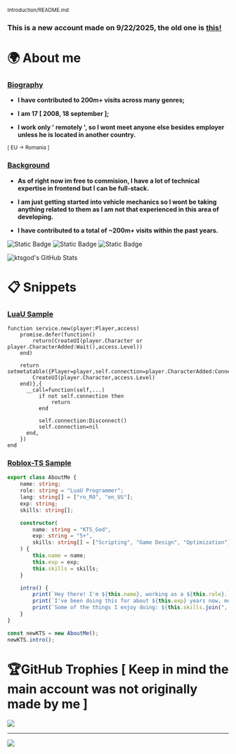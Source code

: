 <sup>Introduction/README.md</sup>

### This is a new account made on 9/22/2025, the old one is [this!](https://github.com/KTSGod)

# 🌍 About me

### <ins>Biography</ins>

- **I have contributed to 200m+ visits across many genres;**

- **I am 17 [ 2008, 18 september ];**

- **I work only ' remotely ', so I wont meet anyone else besides employer unless he is located in another country.**

<sub>[ EU -> Romania ]</sub>

### <ins>Background</ins>

- **As of right now im free to commision, I have a lot of technical expertise in frontend but I can be full-stack.**

- **I am just getting started into vehicle mechanics so I wont be taking anything related to them as I am not that experienced in this area of developing.**

- **I have contributed to a total of ~200m+ visits within the past years.**

![Static Badge](https://img.shields.io/badge/Code-LuaU-Code?style=for-the-badge&color=cyan)
![Static Badge](https://img.shields.io/badge/Code-Python-Code?style=for-the-badge&color=orange)
![Static Badge](https://img.shields.io/badge/Code-Roblox%E2%A0%80TS-Code?style=for-the-badge&color=darkred)

<img src="https://github-readme-stats.vercel.app/api/top-langs/?username=ktsgod&theme=vue&show_icons=true&hide_border=false&layout=compact" alt="ktsgod's GitHub Stats" />

# 📋 Snippets

### <ins>LuaU Sample</ins>
``` LuaU
function service.new(player:Player,access)
    promise.defer(function()
        return(CreateUI(player.Character or player.CharacterAdded:Wait(),access.Level))
    end)

    return setmetatable({Player=player,self.connection=player.CharacterAdded:Connect(function(char)
        CreateUI(player.Character,access.Level)
    end)},{
      __call=function(self,...)
          if not self.connection then
              return
          end
          
          self.connection:Disconnect()
          self.connection=nil
      end,
    })
end
```

### <ins>Roblox-TS Sample</ins>
``` TypeScript
export class AboutMe {
    name: string;
    role: string = "LuaU Programmer";
    lang: string[] = ["ro_RO", "en_US"];
    exp: string;
    skills: string[];

    constructor(
        name: string = "KTS_God",
        exp: string = "5+",
        skills: string[] = ["Scripting", "Game Design", "Optimization"]
    ) {
        this.name = name;
        this.exp = exp;
        this.skills = skills;
    }

    intro() {
        print(`Hey there! I'm ${this.name}, working as a ${this.role}.`);
        print(`I've been doing this for about ${this.exp} years now, mostly in ${this.lang.join(" and ")}.`);
        print(`Some of the things I enjoy doing: ${this.skills.join(", ")}.`);
    }
}

const newKTS = new AboutMe();
newKTS.intro();
```

# 🏆GitHub Trophies [ Keep in mind the main account was not originally made by me ]
![](https://github-trophies.vercel.app/?username=kts&theme=radical&no-frame=false&no-bg=false&margin-w=4)

---
[![](https://visitcount.itsvg.in/api?id=kts&icon=0&color=0)](https://visitcount.itsvg.in)
